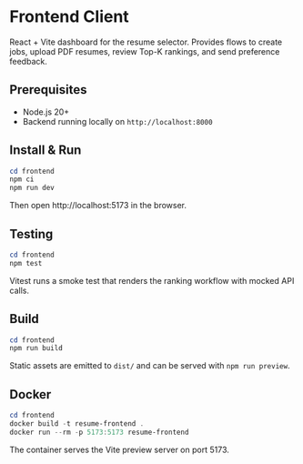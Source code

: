 # Frontend Client

React + Vite dashboard for the resume selector. Provides flows to create jobs, upload PDF resumes, review Top-K rankings, and send preference feedback.

## Prerequisites

- Node.js 20+
- Backend running locally on `http://localhost:8000`

## Install & Run

```powershell
cd frontend
npm ci
npm run dev
```

Then open http://localhost:5173 in the browser.

## Testing

```powershell
cd frontend
npm test
```

Vitest runs a smoke test that renders the ranking workflow with mocked API calls.

## Build

```powershell
cd frontend
npm run build
```

Static assets are emitted to `dist/` and can be served with `npm run preview`.

## Docker

```powershell
cd frontend
docker build -t resume-frontend .
docker run --rm -p 5173:5173 resume-frontend
```

The container serves the Vite preview server on port 5173.
